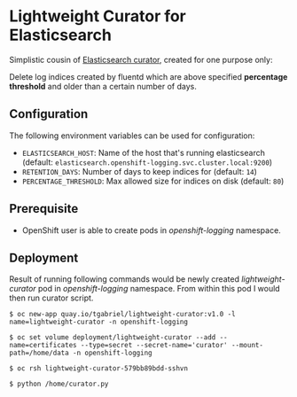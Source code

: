 # Lightweight Curator for Elasticsearch

Simplistic cousin of [Elasticsearch curator](https://github.com/elastic/curator), created for one purpose only:

Delete log indices created by fluentd which are above specified **percentage threshold** and older than a certain number of days.

## Configuration

The following environment variables can be used for configuration:

- `ELASTICSEARCH_HOST`: Name of the host that's running elasticsearch (default: `elasticsearch.openshift-logging.svc.cluster.local:9200`)
- `RETENTION_DAYS`: Number of days to keep indices for (default: `14`)
- `PERCENTAGE_THRESHOLD`: Max allowed size for indices on disk (default: `80`)

## Prerequisite

- OpenShift user is able to create pods in *openshift-logging* namespace.

## Deployment

Result of running following commands would be newly created *lightweight-curator* pod in *openshift-logging* namespace. From within this pod I would then run curator script.

    $ oc new-app quay.io/tgabriel/lightweight-curator:v1.0 -l name=lightweight-curator -n openshift-logging

    $ oc set volume deployment/lightweight-curator --add --name=certificates --type=secret --secret-name='curator' --mount-path=/home/data -n openshift-logging

    $ oc rsh lightweight-curator-579bb89bdd-sshvn

    $ python /home/curator.py
